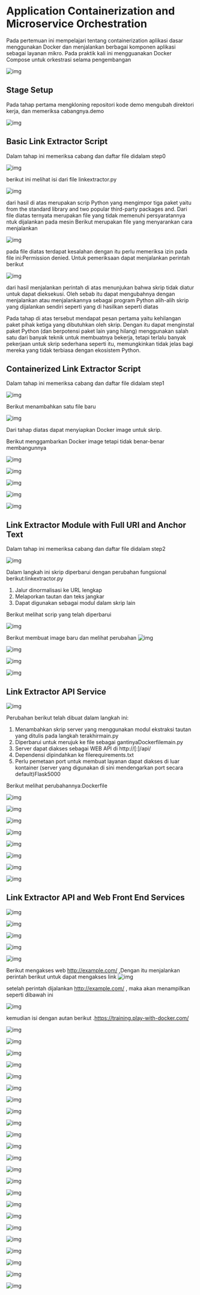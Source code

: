 # Application Containerization and Microservice Orchestration

Pada pertemuan ini mempelajari tentang containerization aplikasi dasar menggunakan Docker dan menjalankan berbagai komponen aplikasi sebagai layanan mikro. Pada praktik kali ini mengguanakan Docker Compose untuk orkestrasi selama pengembangan

![img](foto11/b.png)

## Stage Setup
Pada tahap pertama mengkloning repositori kode demo mengubah direktori kerja, dan memeriksa cabangnya.demo

![img](foto11/1.png)

## Basic Link Extractor Script
Dalam tahap ini memeriksa cabang dan daftar file didalam step0

![img](foto11/2.png)

berikut ini melihat isi dari file linkextractor.py

![img](foto11/3.png)

dari hasil di atas merupakan scrip Python yang mengimpor tiga paket yaitu from the standard library and two popular third-party packages and. 
Dari file diatas ternyata  merupakan file yang tidak memenuhi persyaratannya ntuk dijalankan pada mesin
Berikut merupakan file yang menyarankan cara menjalankan

![img](foto11/4.png)

pada file diatas terdapat kesalahan dengan itu perlu memeriksa izin pada file ini:Permission denied. Untuk pemeriksaan dapat menjalankan perintah berikut

![img](foto11/5.png)

dari hasil menjalankan perintah di atas menunjukan bahwa skrip tidak diatur untuk dapat dieksekusi. Oleh sebab itu dapat mengubahnya dengan menjalankan atau menjalankannya sebagai program Python alih-alih skrip yang dijalankan sendiri seperti yang di hasilkan seperti diatas

Pada tahap di atas tersebut mendapat pesan pertama yaitu kehilangan paket pihak ketiga yang dibutuhkan oleh skrip. Dengan itu dapat menginstal paket Python  (dan berpotensi paket lain yang hilang) menggunakan salah satu dari banyak teknik untuk membuatnya bekerja, tetapi terlalu banyak pekerjaan untuk skrip sederhana seperti itu, memungkinkan tidak jelas bagi mereka yang tidak terbiasa dengan ekosistem Python.

## Containerized Link Extractor Script
Dalam tahap ini memeriksa cabang dan daftar file didalam step1

![img](foto11/6.png)

Berikut menambahkan satu file baru

![img](foto11/7.png)

Dari tahap diatas dapat menyiapkan Docker image untuk skrip.

Berikut menggambarkan Docker image tetapi tidak benar-benar membangunnya

![img](foto11/8.png)

![img](foto11/9.png)

![img](foto11/10.png)

![img](foto11/11.png)

![img](foto11/12.png)

## Link Extractor Module with Full URI and Anchor Text
Dalam tahap ini memeriksa cabang dan daftar file didalam step2

![img](foto11/13.png)


Dalam langkah ini skrip diperbarui dengan perubahan fungsional berikut:linkextractor.py

1. Jalur dinormalisasi ke URL lengkap
2. Melaporkan tautan dan teks jangkar
3. Dapat digunakan sebagai modul dalam skrip lain

Berikut  melihat scrip yang telah diperbarui 

![img](foto11/14.png)

Berikut membuat image baru dan melihat perubahan
![img](foto11/15.png)

![img](foto11/16.png)

![img](foto11/17.png)

![img](foto11/18.png)

## Link Extractor API Service

![img](foto11/19.png)

Perubahan berikut telah dibuat dalam langkah ini:

1. Menambahkan skrip server yang menggunakan modul ekstraksi tautan yang ditulis pada langkah terakhirmain.py
2. Diperbarui untuk merujuk ke file sebagai gantinyaDockerfilemain.py
3. Server dapat diakses sebagai WEB API di http://<hostname>[:<prt>]/api/<url>
4. Dependensi dipindahkan ke filerequirements.txt
5. Perlu pemetaan port untuk membuat layanan dapat diakses di luar kontainer (server yang digunakan di sini mendengarkan port secara default)Flask5000

Berikut melihat perubahannya:Dockerfile

![img](foto11/20.png)

![img](foto11/21.png)

![img](foto11/22.png)

![img](foto11/23.png)

![img](foto11/24.png)

![img](foto11/25.png)

![img](foto11/26.png)

![img](foto11/27.png)

## Link Extractor API and Web Front End Services

![img](foto11/28.png)

![img](foto11/29.png)

![img](foto11/30.png)

![img](foto11/31.png)

![img](foto11/32.png)

Berikut mengakses web http://example.com/ ,Dengan itu menjalankan perintah berikut untuk dapat mengakses link 
![img](foto11/33.png)

setelah perintah dijalankan http://example.com/ , maka akan menampilkan seperti dibawah ini

![img](foto11/a.png)

kemudian isi dengan autan berikut .https://training.play-with-docker.com/

![img](foto11/c.png)

![img](foto11/34.png)

![img](foto11/35.png)

![img](foto11/36.png)

![img](foto11/37.png)

![img](foto11/38.png)


![img](foto11/39.png)

![img](foto11/40.png)

![img](foto11/41.png)

![img](foto11/42.png)

![img](foto11/43.png)

![img](foto11/44.png)

![img](foto11/45.png)

![img](foto11/46.png)

![img](foto11/47.png)

![img](foto11/48.png)

![img](foto11/49.png)

![img](foto11/50.png)

![img](foto11/51.png)

![img](foto11/52.png)

![img](foto11/53.png)

![img](foto11/54.png)

![img](foto11/55.png)
